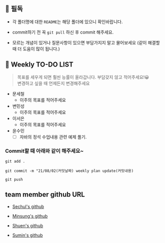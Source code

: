 ## 📍 필독

- 각 폴더명에 대한 `README`는 해당 폴더에 있으니 확인바랍니다.

- commit하기 전 꼭 `git pull` 하신 후 commit 해주세요.

- 모르는 개념이 있거나 질문사항이 있으면 부담가지지 말고 물어보세요 (같이 해결할 때 더 도움이 많이 됩니다.)


## 📁 Weekly TO-DO LIST

>목표를 세우게 되면 훨씬 능률이 올라갑니다.
부담갖지 않고 적어주세요!😀 <br>
변경하고 싶을 때 언제든지 변경해주세요


- 문세철
    - 이주의 목표를 적어주세요
- 변민성
    - 이주의 목표를 적어주세요
- 이서은
    - 이주의 목표를 적어주세요
- 윤수민
    -[ ] 자바의 정석 수업내용 관련 예제 풀기.

### Commit할 때 아래와 같이 해주세요~
```
git add .

git commit -m "21/08/02(커밋날짜) weekly plan update(커밋내용)

git push 
```

## team member github URL

- [Sechul's github](https://github.com/gooddaymsc)

- [Minsung's github](https://github.com/minsungbyun)

- [Shuen's github](https://github.com/leeseoeun)

- [Sumin's github](https://github.com/Sumin-yun)










